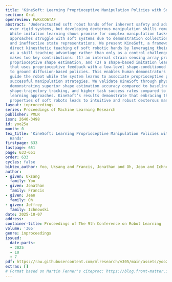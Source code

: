 ```yaml
---
title: 'KineSoft: Learning Proprioceptive Manipulation Policies with Soft Robot Hands'
section: Oral
openreview: PwKsCO6TAF
abstract: 'Underactuated soft robot hands offer inherent safety and adaptability advantages
  over rigid systems, but developing dexterous manipulation skills remains challenging.
  While imitation learning shows promise for complex manipulation tasks, traditional
  approaches struggle with soft systems due to demonstration collection challenges
  and ineffective state representations. We present KineSoft, a framework enabling
  direct kinesthetic teaching of soft robotic hands by leveraging their natural compliance
  as a skill teaching advantage rather than only as a control challenge. KineSoft
  makes two key contributions: (1) an internal strain sensing array providing occlusion-free
  proprioceptive shape estimation, and (2) a shape-based imitation learning framework
  that uses proprioceptive feedback with a low-level shape-conditioned controller
  to ground diffusion-based policies. This enables human demonstrators to physically
  guide the robot while the system learns to associate proprioceptive patterns with
  successful manipulation strategies. We validate KineSoft through physical experiments,
  demonstrating superior shape estimation accuracy compared to baseline methods, precise
  shape-trajectory tracking, and higher task success rates compared to baseline imitation
  learning approaches. KineSoft’s results demonstrate that embracing the inherent
  properties of soft robots leads to intuitive and robust dexterous manipulation capabilities.'
layout: inproceedings
series: Proceedings of Machine Learning Research
publisher: PMLR
issn: 2640-3498
id: yoo25a
month: 0
tex_title: 'KineSoft: Learning Proprioceptive Manipulation Policies with Soft Robot
  Hands'
firstpage: 633
lastpage: 651
page: 633-651
order: 633
cycles: false
bibtex_author: Yoo, Uksang and Francis, Jonathan and Oh, Jean and Ichnowski, Jeffrey
author:
- given: Uksang
  family: Yoo
- given: Jonathan
  family: Francis
- given: Jean
  family: Oh
- given: Jeffrey
  family: Ichnowski
date: 2025-10-07
address:
container-title: Proceedings of The 9th Conference on Robot Learning
volume: '305'
genre: inproceedings
issued:
  date-parts:
  - 2025
  - 10
  - 7
pdf: https://raw.githubusercontent.com/mlresearch/v305/main/assets/yoo25a/yoo25a.pdf
extras: []
# Format based on Martin Fenner's citeproc: https://blog.front-matter.io/posts/citeproc-yaml-for-bibliographies/
---
```

